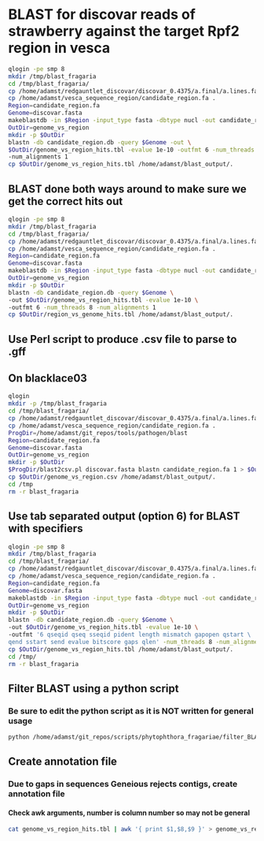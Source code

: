 # BLAST for discovar reads of strawberry against the target Rpf2 region in vesca

```bash
qlogin -pe smp 8
mkdir /tmp/blast_fragaria
cd /tmp/blast_fragaria/
cp /home/adamst/redgauntlet_discovar/discovar_0.4375/a.final/a.lines.fasta discovar.fasta
cp /home/adamst/vesca_sequence_region/candidate_region.fa .
Region=candidate_region.fa
Genome=discovar.fasta
makeblastdb -in $Region -input_type fasta -dbtype nucl -out candidate_region.db
OutDir=genome_vs_region
mkdir -p $OutDir
blastn -db candidate_region.db -query $Genome -out \
$OutDir/genome_vs_region_hits.tbl -evalue 1e-10 -outfmt 6 -num_threads 8 \
-num_alignments 1
cp $OutDir/genome_vs_region_hits.tbl /home/adamst/blast_output/.
```

## BLAST done both ways around to make sure we get the correct hits out

```bash
qlogin -pe smp 8
mkdir /tmp/blast_fragaria
cd /tmp/blast_fragaria/
cp /home/adamst/redgauntlet_discovar/discovar_0.4375/a.final/a.lines.fasta discovar.fasta
cp /home/adamst/vesca_sequence_region/candidate_region.fa .
Region=candidate_region.fa
Genome=discovar.fasta
makeblastdb -in $Region -input_type fasta -dbtype nucl -out candidate_region.db
OutDir=genome_vs_region
mkdir -p $OutDir
blastn -db candidate_region.db -query $Genome \
-out $OutDir/genome_vs_region_hits.tbl -evalue 1e-10 \
-outfmt 6 -num_threads 8 -num_alignments 1
cp $OutDir/region_vs_genome_hits.tbl /home/adamst/blast_output/.
```

## Use Perl script to produce .csv file to parse to .gff

## On blacklace03

```bash
qlogin
mkdir -p /tmp/blast_fragaria
cd /tmp/blast_fragaria/
cp /home/adamst/redgauntlet_discovar/discovar_0.4375/a.final/a.lines.fasta discovar.fasta
cp /home/adamst/vesca_sequence_region/candidate_region.fa .
ProgDir=/home/adamst/git_repos/tools/pathogen/blast
Region=candidate_region.fa
Genome=discovar.fasta
OutDir=genome_vs_region
mkdir -p $OutDir
$ProgDir/blast2csv.pl discovar.fasta blastn candidate_region.fa 1 > $OutDir/genome_vs_region.csv
cp $OutDir/genome_vs_region.csv /home/adamst/blast_output/.
cd /tmp
rm -r blast_fragaria
```

## Use tab separated output (option 6) for BLAST with specifiers

```bash
qlogin -pe smp 8
mkdir /tmp/blast_fragaria
cd /tmp/blast_fragaria/
cp /home/adamst/redgauntlet_discovar/discovar_0.4375/a.final/a.lines.fasta discovar.fasta
cp /home/adamst/vesca_sequence_region/candidate_region.fa .
Region=candidate_region.fa
Genome=discovar.fasta
makeblastdb -in $Region -input_type fasta -dbtype nucl -out candidate_region.db
OutDir=genome_vs_region
mkdir -p $OutDir
blastn -db candidate_region.db -query $Genome \
-out $OutDir/genome_vs_region_hits.tbl -evalue 1e-10 \
-outfmt '6 qseqid qseq sseqid pident length mismatch gapopen qstart \
qend sstart send evalue bitscore gaps qlen' -num_threads 8 -num_alignments 1
cp $OutDir/genome_vs_region_hits.tbl /home/adamst/blast_output/.
cd /tmp/
rm -r blast_fragaria
```

## Filter BLAST using a python script

### Be sure to edit the python script as it is NOT written for general usage

```bash
python /home/adamst/git_repos/scripts/phytophthora_fragariae/filter_BLAST_hits.py
```

## Create annotation file

### Due to gaps in sequences Geneious rejects contigs, create annotation file

#### Check awk arguments, number is column number so may not be general

```bash
cat genome_vs_region_hits.tbl | awk '{ print $1,$8,$9 }' > genome_vs_region_hits.bed
```
